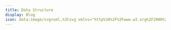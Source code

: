 ```yaml
---
title: Data Structure
display: Blog
icon: data:image/svg+xml,%3Csvg xmlns="http%3A%2F%2Fwww.w3.org%2F2000%2Fsvg" width="32" height="32" viewBox="0 0 32 32"%3E%3Ccircle cx="9" cy="7" r="1" fill="currentColor"%2F%3E%3Cpath fill="currentColor" d="M27 22.14V18a2 2 0 0 0-2-2h-8v-4h9a2 2 0 0 0 2-2V4a2 2 0 0 0-2-2H6a2 2 0 0 0-2 2v6a2 2 0 0 0 2 2h9v4H7a2 2 0 0 0-2 2v4.14a4 4 0 1 0 2 0V18h8v4h-3v8h8v-8h-3v-4h8v4.14a4 4 0 1 0 2 0ZM8 26a2 2 0 1 1-2-2a2 2 0 0 1 2 2Zm10-2v4h-4v-4ZM6 10V4h20v6Zm20 18a2 2 0 1 1 2-2a2 2 0 0 1-2 2Z"%2F%3E%3C%2Fsvg%3E
---
```


<BlogList />
